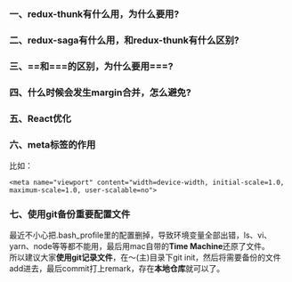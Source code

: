 ### 一、redux-thunk有什么用，为什么要用?

### 二、redux-saga有什么用，和redux-thunk有什么区别?

### 三、==和===的区别，为什么要用===?

### 四、什么时候会发生margin合并，怎么避免?

### 五、React优化

### 六、meta标签的作用
比如：  

    <meta name="viewport" content="width=device-width, initial-scale=1.0, maximum-scale=1.0, user-scalable=no">

### 七、使用git备份重要配置文件
最近不小心把.bash_profile里的配置删掉，导致环境变量全部出错，ls、vi、yarn、node等等都不能用，最后用mac自带的**Time Machine**还原了文件。   
所以建议大家**使用git记录文件**，在～(主)目录下git init，然后将需要备份的文件add进去，最后commit打上remark，存在**本地仓库**就可以了。
